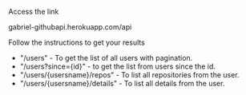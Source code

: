 Access the link

gabriel-githubapi.herokuapp.com/api

Follow the instructions to get your results

- "/users" - To get the list of all users with pagination.
- "/users?since={id}" - to get the list from users since the id.
- "/users/{usersname}/repos" - To list all repositories from the user.
- "/users/{usersname}/details" - To list all details from the user.
